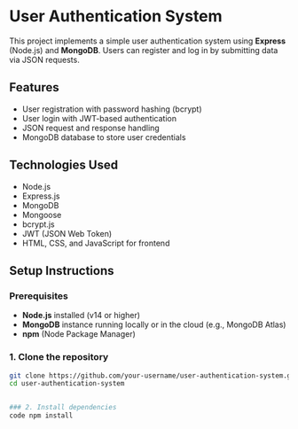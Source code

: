 # User Authentication System

This project implements a simple user authentication system using **Express** (Node.js) and **MongoDB**. Users can register and log in by submitting data via JSON requests.

## Features
- User registration with password hashing (bcrypt)
- User login with JWT-based authentication
- JSON request and response handling
- MongoDB database to store user credentials

## Technologies Used
- Node.js
- Express.js
- MongoDB
- Mongoose
- bcrypt.js
- JWT (JSON Web Token)
- HTML, CSS, and JavaScript for frontend

## Setup Instructions

### Prerequisites

- **Node.js** installed (v14 or higher)
- **MongoDB** instance running locally or in the cloud (e.g., MongoDB Atlas)
- **npm** (Node Package Manager)

### 1. Clone the repository

```bash
git clone https://github.com/your-username/user-authentication-system.git
cd user-authentication-system


### 2. Install dependencies
code npm install

